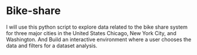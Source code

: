 # Bike-share
I will use this python script to explore data related to the bike share system for three major cities in the United States Chicago, New York City, and Washington. And Build an interactive environment where a user chooses the data and filters for a dataset analysis.
